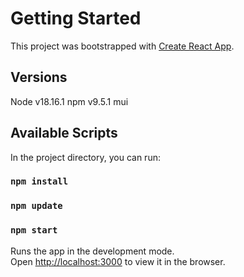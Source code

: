 # Getting Started 

This project was bootstrapped with [Create React App](https://github.com/facebook/create-react-app).
## Versions
Node v18.16.1
npm v9.5.1
mui 
## Available Scripts

In the project directory, you can run:
### `npm install`
### `npm update`
### `npm start`

Runs the app in the development mode.\
Open [http://localhost:3000](http://localhost:3000) to view it in the browser.


